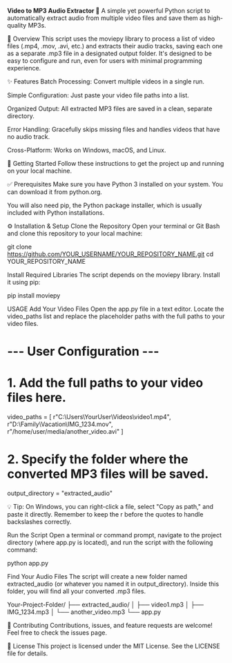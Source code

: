 **Video to MP3 Audio Extractor 🎵**
A simple yet powerful Python script to automatically extract audio from multiple video files and save them as high-quality MP3s.

<!-- A generic GIF showing a command-line script running -->

📝 Overview
This script uses the moviepy library to process a list of video files (.mp4, .mov, .avi, etc.) and extracts their audio tracks, saving each one as a separate .mp3 file in a designated output folder. It's designed to be easy to configure and run, even for users with minimal programming experience.

✨ Features
Batch Processing: Convert multiple videos in a single run.

Simple Configuration: Just paste your video file paths into a list.

Organized Output: All extracted MP3 files are saved in a clean, separate directory.

Error Handling: Gracefully skips missing files and handles videos that have no audio track.

Cross-Platform: Works on Windows, macOS, and Linux.

🚀 Getting Started
Follow these instructions to get the project up and running on your local machine.

✅ Prerequisites
Make sure you have Python 3 installed on your system. You can download it from python.org.

You will also need pip, the Python package installer, which is usually included with Python installations.

⚙️ Installation & Setup
Clone the Repository
Open your terminal or Git Bash and clone this repository to your local machine:

git clone https://github.com/YOUR_USERNAME/YOUR_REPOSITORY_NAME.git
cd YOUR_REPOSITORY_NAME

Install Required Libraries
The script depends on the moviepy library. Install it using pip:

pip install moviepy

USAGE
Add Your Video Files
Open the app.py file in a text editor. Locate the video_paths list and replace the placeholder paths with the full paths to your video files.

# --- User Configuration ---

# 1. Add the full paths to your video files here.
video_paths = [
    r"C:\Users\YourUser\Videos\video1.mp4",
    r"D:\Family\Vacation\IMG_1234.mov",
    r"/home/user/media/another_video.avi"
]

# 2. Specify the folder where the converted MP3 files will be saved.
output_directory = "extracted_audio"

💡 Tip: On Windows, you can right-click a file, select "Copy as path," and paste it directly. Remember to keep the r before the quotes to handle backslashes correctly.

Run the Script
Open a terminal or command prompt, navigate to the project directory (where app.py is located), and run the script with the following command:

python app.py

Find Your Audio Files
The script will create a new folder named extracted_audio (or whatever you named it in output_directory). Inside this folder, you will find all your converted .mp3 files.

Your-Project-Folder/
├── extracted_audio/
│   ├── video1.mp3
│   ├── IMG_1234.mp3
│   └── another_video.mp3
└── app.py

🤝 Contributing
Contributions, issues, and feature requests are welcome! Feel free to check the issues page.

📄 License
This project is licensed under the MIT License. See the LICENSE file for details.
